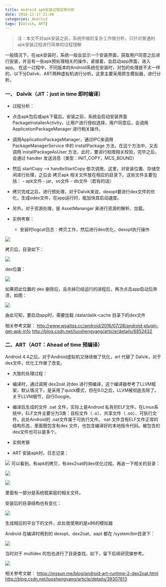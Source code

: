 ```yaml
---
title: Android apk安装过程实例分析
date: 2016-11-17 21:08
categories: Android
tags: [Dalvik, ART]
---
```

> 注：本文不对apk安装之前，系统所做的复杂工作做分析，只针对普通的apk安装过程进行简单的过程理解

一般情况下，在apk安装时，系统一般会显示一个安装界面，获取用户同意之后进行安装，并且有一些apk预处理相关的操作，紧接着，会启动app界面，进入app。
在这一过程中，不同版本的Android系统在安装时，对包的处理是不太一样的，以下分Dalivk、ART两种虚拟机进行分析。这里主要采用原生模拟器，进行分析。

### 一、 Dalvik（JIT：just in time  即时编译）

- 过程分析：
 - 点击apk包后或apk下载后，安装之前，系统会启动安装界面PackageInstallerActivity，让用户进行授权选择，用户同意后，会调用ApplicationPackageManager 进行相关操作。
 - 调用ApplicationPackageManager，通过IPC来调用 PackageManagerService 中的 installPackage 方法，在这个方法中，又去调用 installPackageAsUser 方法，此时，要进行权限相关校验，完毕之后，会通过 handler 发送消息（类型：INIT_COPY，MCS_BOUND）
 - 然后 startCopy —> handleStartCopy 依次调用，这里，对安装位置、存储空间进行处理，之后会 拷贝apk 相关文件放在相应的目录下。这些文件主要包括：
	   - apk文件
	   - jar、so文件
	   - db文件（若有的话）
 - 拷贝完成之后，进行预处理，对于Dalvik来说，dexopt要进行dex文件的优化，生成odex文件，在app运行时，能加快其启动速度。
 - 另外，对于资源处理，是 AssetMananger 来进行资源的解析、加载。


- 实例考察：
	- 安装时logcat日志：拷贝工作，然后进行dex优化，dexopt执行操作

![](https://canyifenglin-1258849639.cos.ap-beijing.myqcloud.com/blog/files/apk%E5%AE%89%E8%A3%85%E8%BF%87%E7%A8%8B.png)

   
   拷贝后，目录如下：
	
![](https://canyifenglin-1258849639.cos.ap-beijing.myqcloud.com/blog/files/copy%20lib%E7%BB%93%E6%9E%9C.png)

 dex位置：
	
![](https://canyifenglin-1258849639.cos.ap-beijing.myqcloud.com/blog/files/dex%E4%BD%8D%E7%BD%AE.png)

如果把此位置的 dex 删除后，且杀掉已经运行的进程后，再次点击app启动后奔溃，如图：

![](https://canyifenglin-1258849639.cos.ap-beijing.myqcloud.com/blog/files/%E5%88%A0%E6%8E%89dalvik-cache%E7%9B%AE%E5%BD%95%E4%B8%8B%E7%9A%84dex%E5%90%8E%EF%BC%8C%E4%B8%94%E6%9D%80%E6%8E%89%E5%B7%B2%E7%BB%8F%E8%BF%90%E8%A1%8C%E7%9A%84%E5%BA%94%E7%94%A8%E8%BF%9B%E7%A8%8B%EF%BC%8C%E5%86%8D%E6%AC%A1%E5%90%AF%E5%8A%A8.png)

由此可知，要启动app时，需要加载 /data/dalik-cache 目录下的dex文件

相关参考文献：
http://www.woaitqs.cc/android/2016/07/28/android-plugin-get-apk-info
http://blog.csdn.net/luoshengyang/article/details/8852432

### 二、ART（AOT：Ahead of time  预编译）

Android 4.4之后，对于Android虚拟机又继续做了优化，art 代替了 Dalvik，对于dex文件，优化工作做了改变。
- 大致的处理过程：
		
- 编译时，通过调用 dex2oat 对dex 进行预编译，这个编译器参考了LLVM框架，默认情况下，是采用了quick模式，但在6.0之后，LLVM被彻底去除了。关于LLVM细节，自行Google。
- 编译后生成的文件 .oat 文件，实际上是Android 私有的ELF文件。在Linux系统中，ELF文件主要分为3类：目标文件（ .o）、共享文件（ .so）、可执行文件。此处Android的 .oat文件属于可执行文件。
	oat 文件含有ELF文件正常的结构形态，里面既包含有dex 文件，也包含编译好的本地指令代码。被包含的dex文件也可以是多个。
	
	
- 实例考察
 - ART 安装apk时，日志记录：

![](https://canyifenglin-1258849639.cos.ap-beijing.myqcloud.com/blog/files/art%E5%AE%89%E8%A3%85apk%E7%9A%84log.png)
	 可以看到，有apk的拷贝，有dex2oat的dex优化过程。再追一下相关的目录：
	 

 ![](https://canyifenglin-1258849639.cos.ap-beijing.myqcloud.com/blog/files/local%E7%9B%AE%E5%BD%95%E4%B8%8B.png)
 
  ![](https://canyifenglin-1258849639.cos.ap-beijing.myqcloud.com/blog/files/dalvik-cache%E7%9B%AE%E5%BD%95%E4%B8%8B.png)
  
里面有一部分是系统框架层的相关文件。
	
安装后的目录结构也有变化：

![](https://canyifenglin-1258849639.cos.ap-beijing.myqcloud.com/blog/files/data_app%E7%9B%AE%E5%BD%95%E4%B8%8B.png)

生成相应的平台下的文件，此处我使用的是x86的模拟器

Android 在编译时用到的 dexopt、dex2oat、aapt 都在 /system/bin目录下：

![](https://canyifenglin-1258849639.cos.ap-beijing.myqcloud.com/blog/files/4.4%E4%B8%8Bsystem_bin%E4%B8%8B%E7%9A%84aapt.png.png)

当时对于 multidex 的包也进行了目录查找，如下，留下后续研究做参考。

![](https://canyifenglin-1258849639.cos.ap-beijing.myqcloud.com/blog/files/multidex.png)

相关参考文献：
https://mssun.me/blog/android-art-runtime-2-dex2oat.html
http://blog.csdn.net/luoshengyang/article/details/39307813